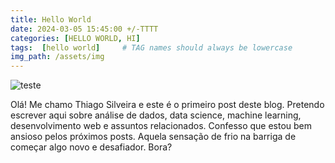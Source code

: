 ```yaml
---
title: Hello World
date: 2024-03-05 15:45:00 +/-TTTT
categories: [HELLO WORLD, HI]
tags:  [hello world]     # TAG names should always be lowercase
img_path: /assets/img
---
```



![teste](2024-03-04-header.png)

Olá! Me chamo Thiago Silveira e este é o primeiro post deste blog. Pretendo escrever aqui sobre análise de dados, data science, machine learning, desenvolvimento web e assuntos relacionados. Confesso que estou bem ansioso pelos próximos posts. Aquela sensação de frio na barriga de começar algo novo e desafiador. Bora?



